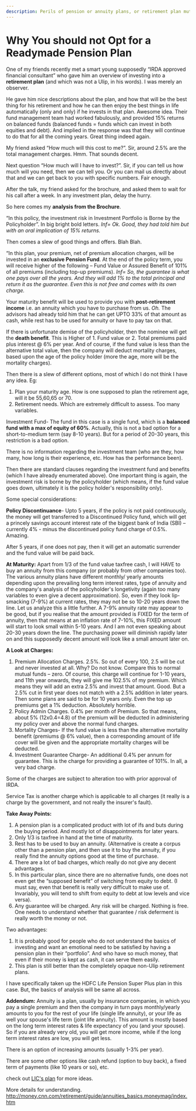 ```yaml
---
description: Perils of pension or annuity plans, or retirement plan mutual funds.
---
```


# Why You should not Opt for a Readymade Pension Plan

One of my friends recently met a smart young supposedly “IRDA approved financial consultant” who gave him an overview of investing into a **retirement plan** (and which was not a Ulip, in his words). I was merely an observer.

He gave him nice descriptions about the plan, and how that will be the best thing for his retirement and how he can then enjoy the best things in life automatically (only and only) if he invests in that plan. Awesome idea. Their fund management team had worked fabulously, and provided 15% returns on balanced funds (balanced funds = funds which can invest in both equities and debt). And implied in the response was that they will continue to do that for all the coming years. Great thing indeed again.

My friend asked “How much will this cost to me?”. Sir, around 2.5% are the total management charges. Hmm. That sounds decent.

Next question “How much will I have to invest?”. Sir, if you can tell us how much will you need, then we can tell you. Or you can mail us directly about that and we can get back to you with specific numbers. Fair enough.

After the talk, my friend asked for the brochure, and asked them to wait for his call after a week. In any investment plan, delay the hurry.

So here comes my **analysis from the Brochure**.

“In this policy, the investment risk in Investment Portfolio is Borne by the Policyholder”. In big bright bold letters. *Inf= Ok. Good, they had told him but with an oral implication of 15% returns.*

Then comes a slew of good things and offers. Blah Blah.

“In this plan, your premium, net of premium allocation charges, will be invested in an **exclusive Pension Fund**. At the end of the policy term, you will receive higher of the following – Fund Value or Assured Benefit of 101% of all premiums (including top-up premiums). *Inf= So, the guarantee is what one pays over all the years. And they will add 1% to the total principal and return it as the guarantee. Even this is not free and comes with its own charge.*

Your maturity benefit will be used to provide you with **post-retirement income** i.e. an annuity which you have to purchase from us. *Oh.* The advisors had already told him that he can get UPTO 33% of that amount as cash, while rest has to be used for annuity or have to pay tax on that.

If there is unfortunate demise of the policyholder, then the nominee will get the **death benefit**. This is Higher of 1. Fund value or 2. Total premiums paid plus interest @ 6% per year. And of course, if the fund value is less than the alternative total value, then the company will deduct mortality charges, based upon the age of the policy holder (more the age, more will be the mortality charges).

Then there is a slew of different options, most of which I do not think I have any idea. Eg:

1.  Plan your maturity age. How is one supposed to plan the retirement age, will it be 55,60,65 or 70.
2.  Retirement needs. Which are extremely difficult to assess. Too many variables.

Investment Fund- The fund in this case is a single fund, which is a **balanced fund with a max of equity of 60%**. Actually, this is not a bad option for a short-to-medium term (say 8-10 years). But for a period of 20-30 years, this restriction is a bad option.

There is no information regarding the investment team (who are they, how many, how long is their experience, etc. How has the performance been).

Then there are standard clauses regarding the investment fund and benefits (which I have already enumerated above). One important thing is again, the investment risk is borne by the policyholder (which means, if the fund value goes down, ultimately it is the policy holder's responsibility only).

Some special considerations:

**Policy Discontinuance**- Upto 5 years, if the policy is not paid continuously, the money will get transferred to a Discontinued Policy fund, which will get a princely savings account interest rate of the biggest bank of India (SBI) – currently 4% - minus the discontinued policy fund charge of 0.5%. Amazing.

After 5 years, if one does not pay, then it will get an automatic surrender and the fund value will be paid back.

**At Maturity:** Apart from 1/3 of the fund value taxfree cash, I will HAVE to buy an annuity from this company (or probably from other companies too). The various annuity plans have different monthly/ yearly amounts depending upon the prevailing long term interest rates, type of annuity and the company's analysis of the policyholder's longetivity (again too many variables to even give a decent approximation). So, even if they look lip-smacking (7-9%) at current rates, they may not be so 10-20 years down the line. Let us analyze this a little further. A 7-9% annuity rate may appear to be good, but if you realise that the amount provided is FIXED for the term of annuity, then that means at an inflation rate of 7-10%, this FIXED amount will start to look small within 5-10 years. And I am not even speaking about 20-30 years down the line. The purchasing power will diminish rapidly later on and this supposedly decent amount will look like a small amount later on.

**A Look at Charges:**

1.  Premium Allocation Charges. 2.5%. So out of every 100, 2.5 will be cut and never invested at all. Why? Do not know. Compare this to normal mutual funds – zero. Of course, this charge will continue for 1-10 years, and 11th year onwards, they will give me 102.5% of my premium. Which means they will add an extra 2.5% and invest that amount. Good. But a 2.5% cut in first year does not match with a 2.5% addition in later years. Then some plans are said to be for 10 years only. Even the top up premiums get a 1% deduction. Absolutely horrible.
2.  Policy Admin Charges. 0.4% per month of Premium. So that means, about 5% (12x0.4=4.8) of the premium will be deducted in administering my policy over and above the normal fund charges.
3.  Mortality Charges- If the fund value is less than the alternative mortality benefit (premiums @ 6% value), then a corresponding amount of life cover will be given and the appropriate mortality charges will be deducted.
4.  Investment Guarantee Charge- An additional 0.4% per annum for guarantee. This is the charge for providing a guarantee of 101%. In all, a very bad charge.

Some of the charges are subject to alteration too with prior approval of IRDA.

Service Tax is another charge which is applicable to all charges (it really is a charge by the government, and not really the insurer's fault).

**Take Away Points:**

1.  A pension plan is a complicated product with lot of ifs and buts during the buying period. And mostly lot of disappointments for later years.
2.  Only 1/3 is taxfree in hand at the time of maturity.
3.  Rest has to be used to buy an annuity. (Alternative is create a corpus other than a pension plan, and then use it to buy the annuity, if you really find the annuity options good at the time of purchase.
4.  There are a lot of bad charges, which really do not give any decent advantages.
5.  In this particular plan, since there are no alternative funds, one does not even get the “supposed benefit” of switching from equity to debt. (I must say, even that benefit is really very difficult to make use of. Invariably, you will tend to shift from equity to debt at low levels and vice versa).
6.  Any guarantee will be charged. Any risk will be charged. Nothing is free. One needs to understand whether that guarantee / risk deferment is really worth the money or not.

Two advantages:

1.  It is probably good for people who do not understand the basics of investing and want an emotional need to be satisfied by having a pension plan in their “portfolio”. And who have so much money, that even if their money is kept as cash, it can serve them easily.
2.  This plan is still better than the completely opaque non-Ulip retirement plans.

I have specifically taken up the HDFC Life Pension Super Plus plan in this case. But, the basics of analysis will be same all across.

**Addendum:** Annuity is a plan, usually by insurance companies, in which you pay a single premium and then the company in turn pays monthly/yearly amounts to you for the rest of your life (single life annuity), or your life as well your spouse's life term (joint life annuity). This amount is mostly based on the long term interest rates & life expectancy of you (and your spouse). So if you are already very old, you will get more income, while if the long term interest rates are low, you will get less.

There is an option of increasing amounts (usually 1-3% per year).

There are some other options like cash refund (option to buy back), a fixed term of payments (like 10 years or so), etc.

check out [LIC's plan](http://www.licindia.in/jeevan_akshay_plan_009_features.htm) for more ideas.

More details for understanding. <http://money.cnn.com/retirement/guide/annuities_basics.moneymag/index.htm>
